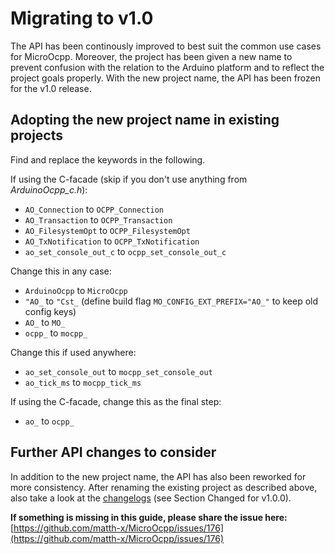 # Migrating to v1.0

The API has been continously improved to best suit the common use cases for MicroOcpp. Moreover, the project has been given a new name to prevent confusion with the relation to the Arduino platform and to reflect the project goals properly. With the new project name, the API has been frozen for the v1.0 release.

## Adopting the new project name in existing projects

Find and replace the keywords in the following.

If using the C-facade (skip if you don't use anything from *ArduinoOcpp_c.h*):

- `AO_Connection` to `OCPP_Connection`
- `AO_Transaction` to `OCPP_Transaction`
- `AO_FilesystemOpt` to `OCPP_FilesystemOpt`
- `AO_TxNotification` to `OCPP_TxNotification`
- `ao_set_console_out_c` to `ocpp_set_console_out_c`

Change this in any case:

- `ArduinoOcpp` to `MicroOcpp`
- `"AO_` to `"Cst_` (define build flag `MO_CONFIG_EXT_PREFIX="AO_"` to keep old config keys)
- `AO_` to `MO_`
- `ocpp_` to `mocpp_`

Change this if used anywhere:

- `ao_set_console_out` to `mocpp_set_console_out`
- `ao_tick_ms` to `mocpp_tick_ms`

If using the C-facade, change this as the final step:

- `ao_` to `ocpp_`

## Further API changes to consider

In addition to the new project name, the API has also been reworked for more consistency. After renaming the existing project as described above, also take a look at the [changelogs](https://github.com/matth-x/MicroOcpp/blob/1.0.x/CHANGELOG.md) (see Section Changed for v1.0.0).

**If something is missing in this guide, please share the issue here:** [https://github.com/matth-x/MicroOcpp/issues/176](https://github.com/matth-x/MicroOcpp/issues/176)
